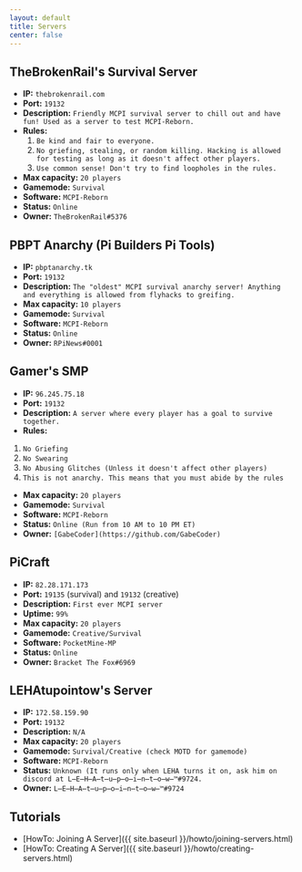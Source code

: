 ```yaml
---
layout: default
title: Servers
center: false
---
```


## TheBrokenRail's Survival Server
- **IP:** ``thebrokenrail.com``
- **Port:** ``19132``
- **Description:** ``Friendly MCPI survival server to chill out and have fun! Used as a server to test MCPI-Reborn.``
- **Rules:**
  1. ``Be kind and fair to everyone.``
  2. ``No griefing, stealing, or random killing. Hacking is allowed for testing as long as it doesn't affect other players.``
  3. ``Use common sense! Don't try to find loopholes in the rules.``
- **Max capacity:** ``20 players``
- **Gamemode:** ``Survival``
- **Software:** ``MCPI-Reborn``
- **Status:** ``Online``
- **Owner:** ``TheBrokenRail#5376``

## PBPT Anarchy (Pi Builders Pi Tools)
- **IP:** ``pbptanarchy.tk``
- **Port:** ``19132``
- **Description:** ``The "oldest" MCPI survival anarchy server! Anything and everything is allowed from flyhacks to greifing.``
- **Max capacity:** ``10 players``
- **Gamemode:** ``Survival``
- **Software:** ``MCPI-Reborn``
- **Status:** ``Online``
- **Owner:** ``RPiNews#0001``

## Gamer's SMP
- **IP:** ``96.245.75.18``
- **Port:** ``19132``
- **Description:** ``A server where every player has a goal to survive together.``
- **Rules:**
1. ``No Griefing``
2. ``No Swearing``
3. ``No Abusing Glitches (Unless it doesn't affect other players)``
4. ``This is not anarchy. This means that you must abide by the rules``
- **Max capacity:** ``20 players``
- **Gamemode:** ``Survival``
- **Software:** ``MCPI-Reborn``
- **Status:** ``Online (Run from 10 AM to 10 PM ET)``
- **Owner:** ``[GabeCoder](https://github.com/GabeCoder)``

## PiCraft
- **IP:** ``82.28.171.173``
- **Port:** ``19135`` (survival) and ``19132`` (creative)
- **Description:** ``First ever MCPI server``
- **Uptime:** ``99%``
- **Max capacity:** ``20 players``
- **Gamemode:** ``Creative/Survival``
- **Software:** ``PocketMine-MP``
- **Status:** ``Online``
- **Owner:** ``Bracket The Fox#6969``

## LEHAtupointow's Server
- **IP:** ``172.58.159.90``
- **Port:** ``19132``
- **Description:** ``N/A``
- **Max capacity:** ``20 players``
- **Gamemode:** ``Survival/Creative (check MOTD for gamemode)``
- **Software:** ``MCPI-Reborn``
- **Status:** ``Unknown (It runs only when LEHA turns it on, ask him on discord at L̶E̶H̶A̶t̶u̶p̶o̶i̶n̶t̶o̶w̶™#9724.``
- **Owner:** ``L̶E̶H̶A̶t̶u̶p̶o̶i̶n̶t̶o̶w̶™#9724``

## Tutorials
- [HowTo: Joining A Server]({{ site.baseurl }}/howto/joining-servers.html)
- [HowTo: Creating A Server]({{ site.baseurl }}/howto/creating-servers.html)
